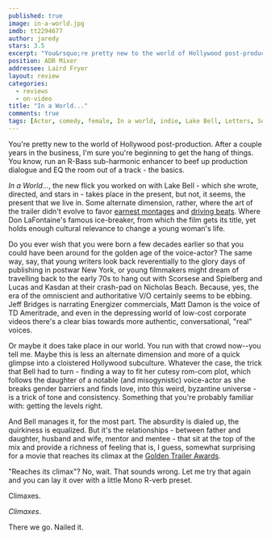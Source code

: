 ```yaml
---
published: true
image: in-a-world.jpg
imdb: tt2294677
author: jaredy
stars: 3.5
excerpt: "You&rsquo;re pretty new to the world of Hollywood post-production. After a couple years in the business, I&rsquo;m sure you&rsquo;re beginning to get the hang of things. You know, run an R-Bass sub-harmonic enhancer to beef up production dialogue and EQ the room out of a track &ndash; the basics."
position: ADR Mixer
addressee: Laird Fryer
layout: review
categories: 
  - reviews
  - on-video
title: "In a World..."
comments: true
tags: [Actor, comedy, female, In a world, indie, Lake Bell, Letters, Sundance, voice, voiceover, women]
---
```

You're pretty new to the world of Hollywood post-production. After a couple years in the business, I'm sure you're beginning to get the hang of things. You know, run an R-Bass sub-harmonic enhancer to beef up production dialogue and EQ the room out of a track - the basics.

_In a World…_, the new flick you worked on with Lake Bell - which she wrote, directed, and stars in - takes place in the present, but not, it seems, the present that we live in. Some alternate dimension, rather, where the art of the trailer didn't evolve to favor [earnest montages][1] and [driving beats][2]. Where Don LaFontaine's famous ice-breaker, from which the film gets its title, yet holds enough cultural relevance to change a young woman's life.

   [1]: http://www.youtube.com/watch?v=kGWO2w0H2V8
   [2]: http://www.youtube.com/watch?v=iszwuX1AK6A

Do you ever wish that you were born a few decades earlier so that you could have been around for the golden age of the voice-actor? The same way, say, that young writers look back reverentially to the glory days of publishing in postwar New York, or young filmmakers might dream of travelling back to the early 70s to hang out with Scorsese and Spielberg and Lucas and Kasdan at their crash-pad on Nicholas Beach. Because, yes, the era of the omniscient and authoritative V/O certainly seems to be ebbing. Jeff Bridges is narrating Energizer commercials, Matt Damon is the voice of TD Ameritrade, and even in the depressing world of low-cost corporate videos there's a clear bias towards more authentic, conversational, "real" voices.

Or maybe it does take place in our world. You run with that crowd now--you tell me. Maybe this is less an alternate dimension and more of a quick glimpse into a cloistered Hollywood subculture. Whatever the case, the trick that Bell had to turn - finding a way to fit her cutesy rom-com plot, which follows the daughter of a notable (and misogynistic) voice-actor as she breaks gender barriers and finds love, into this weird, byzantine universe - is a trick of tone and consistency. Something that you're probably familiar with: getting the levels right.

And Bell manages it, for the most part. The absurdity is dialed up, the quirkiness is equalized. But it's the relationships - between father and daughter, husband and wife, mentor and mentee - that sit at the top of the mix and provide a richness of feeling that is, I guess, somewhat surprising for a movie that reaches its climax at the [Golden Trailer Awards][3]. 

   [3]: http://www.goldentrailer.com/

"Reaches its climax"? No, wait. That sounds wrong. Let me try that again and you can lay it over with a little Mono R-verb preset.

Climaxes.

_Climaxes_.

There we go. Nailed it.